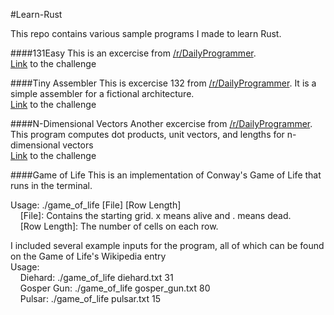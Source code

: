 #Learn-Rust


This repo contains various sample programs I made to learn Rust.

####131Easy
This is an excercise from [/r/DailyProgrammer](reddit.com/r/dailyprogrammer).  
[Link](http://www.reddit.com/r/dailyprogrammer/comments/1heozl/070113_challenge_131_easy_who_tests_the_tests/) to the challenge

####Tiny Assembler
This is excercise 132 from [/r/DailyProgrammer](reddit.com/r/dailyprogrammer). 
It is a simple assembler for a fictional architecture.  
[Link](http://www.reddit.com/r/dailyprogrammer/comments/1kqxz9/080813_challenge_132_intermediate_tiny_assembler/) to the challenge

####N-Dimensional Vectors
Another excercise from [/r/DailyProgrammer](reddit.com/r/dailyprogrammer).  
This program computes dot products, unit vectors, and lengths for n-dimensional vectors  
[Link](http://www.reddit.com/r/dailyprogrammer/comments/1hzq9y/071013_challenge_129_intermediate_ndimensional/) to the challenge

####Game of Life
This is an implementation of Conway's Game of Life that runs in the terminal.

Usage: ./game_of_life [File] [Row Length]  
&nbsp;&nbsp;&nbsp;&nbsp;[File]: Contains the starting grid. x means alive and . means dead.  
&nbsp;&nbsp;&nbsp;&nbsp;[Row Length]: The number of cells on each row.
    
I included several example inputs for the program, all of which can be found on the Game of Life's Wikipedia entry  
Usage:  
&nbsp;&nbsp;&nbsp;&nbsp;Diehard: ./game_of_life diehard.txt 31  
&nbsp;&nbsp;&nbsp;&nbsp;Gosper Gun: ./game_of_life gosper_gun.txt 80  
&nbsp;&nbsp;&nbsp;&nbsp;Pulsar: ./game_of_life pulsar.txt 15
                  
